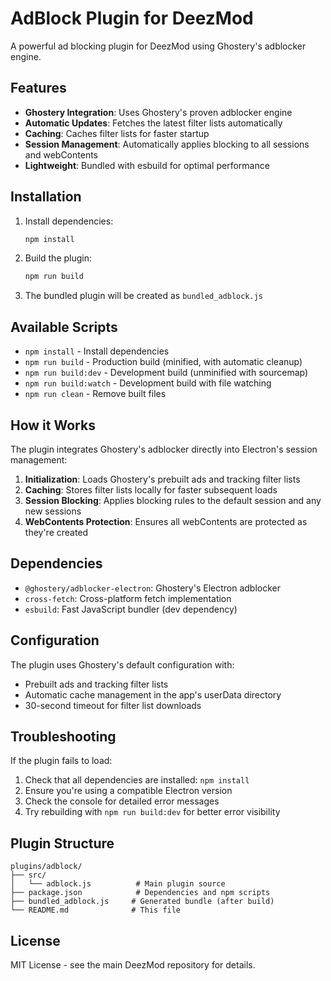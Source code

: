 # AdBlock Plugin for DeezMod

A powerful ad blocking plugin for DeezMod using Ghostery's adblocker engine.

## Features

- **Ghostery Integration**: Uses Ghostery's proven adblocker engine
- **Automatic Updates**: Fetches the latest filter lists automatically
- **Caching**: Caches filter lists for faster startup
- **Session Management**: Automatically applies blocking to all sessions and webContents
- **Lightweight**: Bundled with esbuild for optimal performance

## Installation

1. Install dependencies:
   ```cmd
   npm install
   ```

2. Build the plugin:
   ```cmd
   npm run build
   ```

3. The bundled plugin will be created as `bundled_adblock.js`

## Available Scripts

- `npm install` - Install dependencies
- `npm run build` - Production build (minified, with automatic cleanup)
- `npm run build:dev` - Development build (unminified with sourcemap)
- `npm run build:watch` - Development build with file watching
- `npm run clean` - Remove built files

## How it Works

The plugin integrates Ghostery's adblocker directly into Electron's session management:

1. **Initialization**: Loads Ghostery's prebuilt ads and tracking filter lists
2. **Caching**: Stores filter lists locally for faster subsequent loads
3. **Session Blocking**: Applies blocking rules to the default session and any new sessions
4. **WebContents Protection**: Ensures all webContents are protected as they're created

## Dependencies

- `@ghostery/adblocker-electron`: Ghostery's Electron adblocker
- `cross-fetch`: Cross-platform fetch implementation
- `esbuild`: Fast JavaScript bundler (dev dependency)

## Configuration

The plugin uses Ghostery's default configuration with:
- Prebuilt ads and tracking filter lists
- Automatic cache management in the app's userData directory
- 30-second timeout for filter list downloads

## Troubleshooting

If the plugin fails to load:

1. Check that all dependencies are installed: `npm install`
2. Ensure you're using a compatible Electron version
3. Check the console for detailed error messages
4. Try rebuilding with `npm run build:dev` for better error visibility

## Plugin Structure

```
plugins/adblock/
├── src/
│   └── adblock.js          # Main plugin source
├── package.json            # Dependencies and npm scripts
├── bundled_adblock.js     # Generated bundle (after build)
└── README.md              # This file
```

## License

MIT License - see the main DeezMod repository for details.
